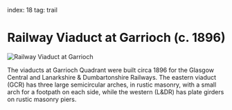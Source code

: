 index: 18
tag: trail

# Railway Viaduct at Garrioch (c. 1896)

![Railway Viaduct at Garrioch](image:garrioch-viaduct.jpg)

The viaducts at Garrioch Quadrant were built circa 1896 for
the Glasgow Central and Lanarkshire &
Dumbartonshire Railways. The eastern viaduct (GCR)
has three large semicircular arches, in rustic masonry,
with a small arch for a footpath on each side, while the
western (L&DR) has plate girders on rustic masonry
piers.

